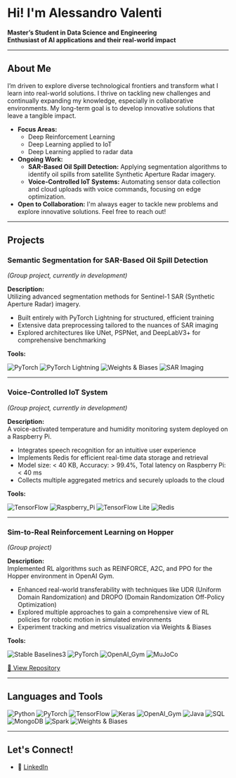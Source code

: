 

<!--
**alesh-hub/alesh-hub** is a ✨ _special_ ✨ repository because its `README.md` (this file) appears on your GitHub profile.

Here are some ideas to get you started:

- 🔭 I’m currently working on ...
- 🌱 I’m currently learning ...
- 👯 I’m looking to collaborate on ...
- 🤔 I’m looking for help with ...
- 💬 Ask me about ...
- 📫 How to reach me: ...
- 😄 Pronouns: ...
- ⚡ Fun fact: ...
-->
# **Hi! I'm Alessandro Valenti**

**Master’s Student in Data Science and Engineering**  
**Enthusiast of AI applications and their real-world impact**

---

## **About Me**

I’m driven to explore diverse technological frontiers and transform what I learn into real-world solutions. I thrive on tackling new challenges and continually expanding my knowledge, especially in collaborative environments. My long-term goal is to develop innovative solutions that leave a tangible impact.
- **Focus Areas:**  
  - Deep Reinforcement Learning  
  - Deep Learning applied to IoT  
  - Deep Learning applied to radar data
- **Ongoing Work:**  
  - **SAR-Based Oil Spill Detection:** Applying segmentation algorithms to identify oil spills from satellite Synthetic Aperture Radar imagery.  
  - **Voice-Controlled IoT Systems:** Automating sensor data collection and cloud uploads with voice commands, focusing on edge optimization.  
- **Open to Collaboration:** I'm always eager to tackle new problems and explore innovative solutions. Feel free to reach out!

---

## **Projects**

### **Semantic Segmentation for SAR-Based Oil Spill Detection**  
*(Group project, currently in development)*

**Description:**  
Utilizing advanced segmentation methods for Sentinel-1 SAR (Synthetic Aperture Radar) imagery.  
- Built entirely with PyTorch Lightning for structured, efficient training  
- Extensive data preprocessing tailored to the nuances of SAR imaging  
- Explored architectures like UNet, PSPNet, and DeepLabV3+ for comprehensive benchmarking

**Tools:**

![PyTorch](https://img.shields.io/badge/-PyTorch-orange) ![PyTorch Lightning](https://img.shields.io/badge/-PyTorch_Lightning-lightgrey) ![Weights & Biases](https://img.shields.io/badge/-Weights_&_Biases-yellow) ![SAR Imaging](https://img.shields.io/badge/-SAR_Imaging-green)

---

### **Voice-Controlled IoT System**  
*(Group project, currently in development)*

**Description:**  
A voice-activated temperature and humidity monitoring system deployed on a Raspberry Pi.  
- Integrates speech recognition for an intuitive user experience  
- Implements Redis for efficient real-time data storage and retrieval  
- Model size: < 40 KB, Accuracy: > 99.4%, Total latency on Raspberry Pi: < 40 ms  
- Collects multiple aggregated metrics and securely uploads to the cloud

**Tools:**

![TensorFlow](https://img.shields.io/badge/-TensorFlow-orange) ![Raspberry_Pi](https://img.shields.io/badge/-Raspberry_Pi-red) ![TensorFlow Lite](https://img.shields.io/badge/-TFLite-lightgrey) ![Redis](https://img.shields.io/badge/-Redis-red)

---

### **Sim-to-Real Reinforcement Learning on Hopper**  
*(Group project)*

**Description:**   
Implemented RL algorithms such as REINFORCE, A2C, and PPO for the Hopper environment in OpenAI Gym.  
- Enhanced real-world transferability with techniques like UDR (Uniform Domain Randomization) and DROPO (Domain Randomization Off-Policy Optimization)  
- Explored multiple approaches to gain a comprehensive view of RL policies for robotic motion in simulated environments  
- Experiment tracking and metrics visualization via Weights & Biases

**Tools:**

![Stable Baselines3](https://img.shields.io/badge/-Stable_Baselines3-blue) ![PyTorch](https://img.shields.io/badge/-PyTorch-orange) ![OpenAI_Gym](https://img.shields.io/badge/-OpenAI_Gym-blueviolet) ![MuJoCo](https://img.shields.io/badge/-MuJoCo-brown)

[🔗 View Repository](https://github.com/YourUsername/Sim-to-Real-RL-Project)

---

## **Languages and Tools**
![Python](https://img.shields.io/badge/-Python-blue) 
![PyTorch](https://img.shields.io/badge/-PyTorch-orange) 
![TensorFlow](https://img.shields.io/badge/-TensorFlow-red) 
![Keras](https://img.shields.io/badge/-Keras-lightgrey) 
![OpenAI_Gym](https://img.shields.io/badge/-OpenAI_Gym-blueviolet) 
![Java](https://img.shields.io/badge/-Java-blue) 
![SQL](https://img.shields.io/badge/-SQL-lightgrey) 
![MongoDB](https://img.shields.io/badge/-MongoDB-green) 
![Spark](https://img.shields.io/badge/-Spark-lightgrey) 
![Weights & Biases](https://img.shields.io/badge/-Weights_&_Biases-yellow)

---

## **Let's Connect!**

<!-- 
- 🌐 [Portfolio](https://yourportfolio.com)
- 🐦 [Twitter](https://twitter.com/YourHandle)
-->
- 💼 [LinkedIn](https://www.linkedin.com/in/alessandro-valenti10/)

